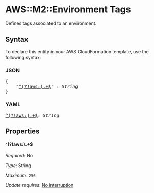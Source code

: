 # AWS::M2::Environment Tags

Defines tags associated to an environment.

## Syntax

To declare this entity in your AWS CloudFormation template, use the following syntax:

### JSON

<pre>
{
    "<a href="#^(?!aws:).+$" title="^(?!aws:).+$">^(?!aws:).+$</a>" : <i>String</i>
}
</pre>

### YAML

<pre>
<a href="#^(?!aws:).+$" title="^(?!aws:).+$">^(?!aws:).+$</a>: <i>String</i>
</pre>

## Properties

#### \^(?!aws:).+$

_Required_: No

_Type_: String

_Maximum_: <code>256</code>

_Update requires_: [No interruption](https://docs.aws.amazon.com/AWSCloudFormation/latest/UserGuide/using-cfn-updating-stacks-update-behaviors.html#update-no-interrupt)

